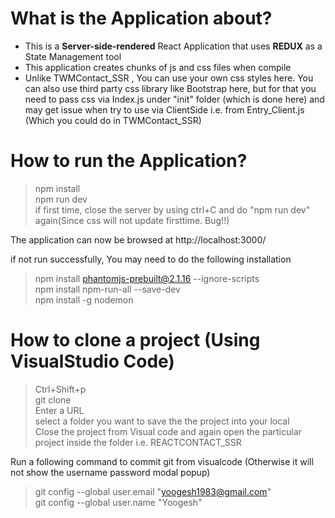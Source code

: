 # What is the Application about? </br>
- This is a <b>Server-side-rendered</b> React Application that uses <b>REDUX</b> as a State Management tool </br>
- This application creates chunks of js and css files when compile </br>
- Unlike TWMContact_SSR , You can use your own css styles here. You can also use third party css library like Bootstrap here, but for that you need to pass css via Index.js under "init" folder (which is done here) and may get issue when try to use via ClientSide i.e. from Entry_Client.js (Which you could do in TWMContact_SSR) </br>

# How to run the Application? </br>
> npm install </br>
> npm run dev </br>
> if first time, close the server by using ctrl+C and do "npm run dev" again(Since css will not update firsttime. Bug!!) </br>

The application can now be browsed at http://localhost:3000/ </br>

if not run successfully, You may need to do the following installation</br>

> npm install phantomjs-prebuilt@2.1.16 --ignore-scripts </br>
> npm install npm-run-all --save-dev </br>
> npm install -g nodemon </br>

# How to clone a project (Using VisualStudio Code) </br>
> Ctrl+Shift+p </br>
> git clone </br>
> Enter a URL </br>
> select a folder you want to save the the project into your local</br>
> Close the project from Visual code and again open the particular project inside the folder i.e. REACTCONTACT_SSR </br>

Run a following command to commit git from visualcode (Otherwise it will not show the username password modal popup) </br>
> git config --global user.email "yoogesh1983@gmail.com" </br>
> git config --global user.name "Yoogesh"</br>
